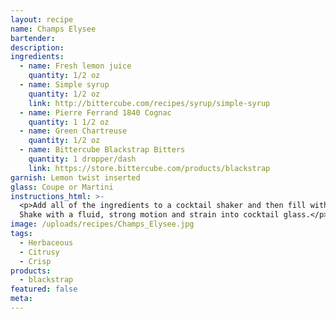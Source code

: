 ```yaml
---
layout: recipe
name: Champs Elysee
bartender:
description:
ingredients:
  - name: Fresh lemon juice
    quantity: 1/2 oz
  - name: Simple syrup
    quantity: 1/2 oz
    link: http://bittercube.com/recipes/syrup/simple-syrup
  - name: Pierre Ferrand 1840 Cognac
    quantity: 1 1/2 oz
  - name: Green Chartreuse
    quantity: 1/2 oz
  - name: Bittercube Blackstrap Bitters
    quantity: 1 dropper/dash
    link: https://store.bittercube.com/products/blackstrap
garnish: Lemon twist inserted
glass: Coupe or Martini
instructions_html: >-
  <p>Add all of the ingredients to a cocktail shaker and then fill with ice.
  Shake with a fluid, strong motion and strain into cocktail glass.</p>
image: /uploads/recipes/Champs_Elysee.jpg
tags:
  - Herbaceous
  - Citrusy
  - Crisp
products:
  - blackstrap
featured: false
meta:
---
```



